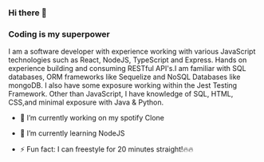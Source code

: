 ### Hi there 👋

### Coding is my superpower 
I am a software developer with experience working with various JavaScript technologies such as React, NodeJS, TypeScript and Express. Hands on experience building and consuming RESTful API's.I am familiar with SQL databases, ORM frameworks like Sequelize and NoSQL Databases like mongoDB. I also have some exposure working within the Jest Testing Framework.  Other than JavaScript, I have knowledge of SQL, HTML, CSS,and minimal exposure with Java & Python.



- 🔭 I’m currently working on my spotify Clone
- 🌱 I’m currently learning NodeJS

- ⚡ Fun fact: I can freestyle for 20 minutes straight!🔥🔥

